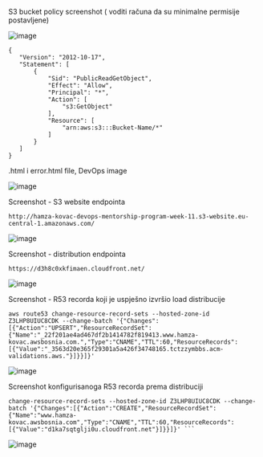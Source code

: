 S3 bucket policy screenshot ( voditi računa da su minimalne permisije postavljene)

![image](https://user-images.githubusercontent.com/123903166/235211279-a38be0f5-0dba-4d86-8426-9cb12f358d86.png)

 ```
{
    "Version": "2012-10-17",
    "Statement": [
        {
            "Sid": "PublicReadGetObject",
            "Effect": "Allow",
            "Principal": "*",
            "Action": [
                "s3:GetObject"
            ],
            "Resource": [
                "arn:aws:s3:::Bucket-Name/*"
            ]
        }
    ]
}
 ```
 .html i error.html file, DevOps image
 
 ![image](https://user-images.githubusercontent.com/123903166/235211139-85367deb-8b87-47ad-a7d8-bbdad928cc50.png)
 
 Screenshot - S3 website endpointa
 
 ```
 http://hamza-kovac-devops-mentorship-program-week-11.s3-website.eu-central-1.amazonaws.com/
 ```
 
 ![image](https://user-images.githubusercontent.com/123903166/235211816-e3d6e98b-ebf9-4729-8089-bc9262c86cd1.png)


Screenshot - distribution endpointa

 ```
 https://d3h8c0xkfimaen.cloudfront.net/
 ```
 
 ![image](https://user-images.githubusercontent.com/123903166/235212016-0e822bb5-1510-4f05-ab58-bbac10035204.png)


Screenshot - R53 recorda koji je uspješno izvršio load distribucije

```
aws route53 change-resource-record-sets --hosted-zone-id Z3LHP8UIUC8CDK --change-batch '{"Changes":[{"Action":"UPSERT","ResourceRecordSet":{"Name":"_22f201ae4ad467df2b1414782f819413.www.hamza-kovac.awsbosnia.com.","Type":"CNAME","TTL":60,"ResourceRecords":[{"Value":"_3563d20e365f29301a5a426f34748165.tctzzymbbs.acm-validations.aws."}]}}]}'
```
![image](https://user-images.githubusercontent.com/123903166/235212730-b698c56f-57e3-4cad-a2cc-d3049230e8ea.png)


 Screenshot konfigurisanoga R53 recorda prema distribuciji
```
change-resource-record-sets --hosted-zone-id Z3LHP8UIUC8CDK --change-batch '{"Changes":[{"Action":"CREATE","ResourceRecordSet":{"Name":"www.hamza-kovac.awsbosnia.com","Type":"CNAME","TTL":60,"ResourceRecords":[{"Value":"d1ka7sqtglji0u.cloudfront.net"}]}}]}' ```
```

![image](https://user-images.githubusercontent.com/123903166/235212773-8d3fa4dd-84fe-44fd-85cd-e1c959d9d40f.png)

